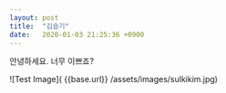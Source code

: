 ```yaml
---
layout: post
title:  "김슬기"
date:   2020-01-03 21:25:36 +0900
---
```

안녕하세요. 너무 이쁘죠?

![Test Image]( {{base.url}} /assets/images/sulkikim.jpg)
